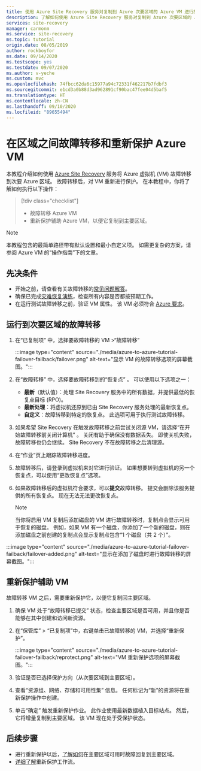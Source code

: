 ```yaml
---
title: 使用 Azure Site Recovery 服务对复制到 Azure 次要区域的 Azure VM 进行故障转移和重新保护，以便实现灾难恢复。
description: 了解如何使用 Azure Site Recovery 服务对复制到 Azure 次要区域的 Azure VM 进行故障转移和重新保护，以便实现灾难恢复。
services: site-recovery
manager: carmonm
ms.service: site-recovery
ms.topic: tutorial
origin.date: 08/05/2019
author: rockboyfor
ms.date: 09/14/2020
ms.testscope: yes
ms.testdate: 09/07/2020
ms.author: v-yeche
ms.custom: mvc
ms.openlocfilehash: 74fbcc62da6c15977a94c72331f462217b7fdbf3
ms.sourcegitcommit: e1cd3a0b88d3ad962891cf90bac47fee04d5baf5
ms.translationtype: HT
ms.contentlocale: zh-CN
ms.lasthandoff: 09/10/2020
ms.locfileid: "89655494"
---
```

# <a name="fail-over-and-reprotect-azure-vms-between-regions"></a>在区域之间故障转移和重新保护 Azure VM

本教程介绍如何使用 [Azure Site Recovery](site-recovery-overview.md) 服务将 Azure 虚拟机 (VM) 故障转移到次要 Azure 区域。 故障转移后，对 VM 重新进行保护。 在本教程中，你将了解如何执行以下操作：

> [!div class="checklist"]
> * 故障转移 Azure VM
> * 重新保护辅助 Azure VM，以便它复制到主要区域。

> [!NOTE]
> 本教程包含的最简单路径带有默认设置和最小自定义项。 如需更复杂的方案，请参阅 Azure VM 的“操作指南”下的文章。

## <a name="prerequisites"></a>先决条件

- 开始之前，请查看有关故障转移的[常见问题解答](site-recovery-faq.md#failover)。
- 确保已完成[灾难恢复演练](azure-to-azure-tutorial-dr-drill.md)，检查所有内容是否都按预期工作。
- 在运行测试故障转移之前，验证 VM 属性。 该 VM 必须符合 [Azure 要求](azure-to-azure-support-matrix.md#replicated-machine-operating-systems)。

<a name="run-a-failover"></a>
## <a name="run-a-failover-to-the-secondary-region"></a>运行到次要区域的故障转移

1. 在“已复制项”  中，选择要故障转移的 VM >“故障转移” 

    :::image type="content" source="./media/azure-to-azure-tutorial-failover-failback/failover.png" alt-text="显示 VM 的故障转移选项的屏幕截图。":::

2. 在“故障转移”  中，选择要故障转移到的“恢复点”  。 可以使用以下选项之一：

    * **最新**（默认值）：处理 Site Recovery 服务中的所有数据，并提供最低的恢复点目标 (RPO)。
    * **最新处理**：将虚拟机还原到已由 Site Recovery 服务处理的最新恢复点。
    * **自定义**：故障转移到特定的恢复点。 此选项可用于执行测试故障转移。

3. 如果希望 Site Recovery 在触发故障转移之前尝试关闭源 VM，请选择“在开始故障转移前关闭计算机”  。 关闭有助于确保没有数据丢失。 即使关机失败，故障转移也仍会继续。 Site Recovery 不在故障转移之后清理源。

4. 在“作业”页上跟踪故障转移进度。 

5. 故障转移后，请登录到虚拟机来对它进行验证。 如果想要转到虚拟机的另一个恢复点，可以使用“更改恢复点”选项。 

6. 如果故障转移后的虚拟机符合要求，可以**提交**故障转移。
    提交会删除该服务提供的所有恢复点。 现在无法无法更改恢复点。

    > [!NOTE]
    > 当你将启用 VM 复制后添加磁盘的 VM 进行故障转移时，复制点会显示可用于恢复的磁盘。 例如，如果 VM 有一个磁盘，你添加了一个新的磁盘，则在添加磁盘之前创建的复制点会显示复制点包含“1 个磁盘（共 2 个）”。

:::image type="content" source="./media/azure-to-azure-tutorial-failover-failback/failover-added.png" alt-text="显示在添加了磁盘时进行故障转移的屏幕截图。":::

## <a name="reprotect-the-secondary-vm"></a>重新保护辅助 VM

故障转移 VM 之后，需要重新保护它，以便它复制回主要区域。

1. 确保 VM 处于“故障转移已提交”  状态，检查主要区域是否可用，并且你是否能够在其中创建和访问新资源。
2. 在“保管库” > “已复制项”中，右键单击已故障转移的 VM，并选择“重新保护”。   

    :::image type="content" source="./media/azure-to-azure-tutorial-failover-failback/reprotect.png" alt-text="VM 重新保护选项的屏幕截图。":::

2. 验证是否已选择保护方向（从次要区域到主要区域）。
3. 查看“资源组、网络、存储和可用性集”  信息。 任何标记为“新”的资源将在重新保护操作中创建。
4. 单击“确定”  触发重新保护作业。 此作业使用最新数据植入目标站点。 然后，它将增量复制到主要区域。 该 VM 现在处于受保护状态。

## <a name="next-steps"></a>后续步骤
- 进行重新保护以后，[了解如何](azure-to-azure-tutorial-failback.md)在主要区域可用时故障回复到主要区域。
- [详细了解](azure-to-azure-how-to-reprotect.md#what-happens-during-reprotection)重新保护工作流。

<!-- Update_Description: update meta properties, wording update, update link -->